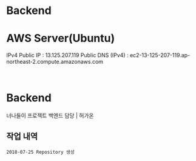 # Backend

# AWS Server(Ubuntu)

IPv4 Public IP : 13.125.207.119
Public DNS (IPv4) : ec2-13-125-207-119.ap-northeast-2.compute.amazonaws.com

<br/>

# Backend

너나들이 프로젝트 백엔드 담당 | 허가온

## 작업 내역

	2018-07-25 Repository 생성
